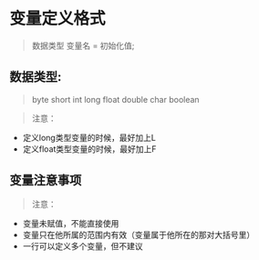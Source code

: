 # 变量定义格式
> 数据类型 变量名 = 初始化值;

## 数据类型:
>byte short int long float double char boolean

>注意：
>
- 定义long类型变量的时候，最好加上L
- 定义float类型变量的时候，最好加上F

## 变量注意事项
> 注意：

- 变量未赋值，不能直接使用
- 变量只在他所属的范围内有效（变量属于他所在的那对大括号里）
- 一行可以定义多个变量，但不建议
 